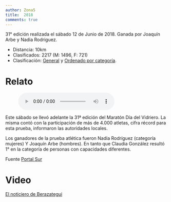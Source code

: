 ```yaml
---
author: Zona5
title:  2018
comments: true
---
```

31° edición realizada el sábado 12 de Junio de 2018. Ganada por Joaquín Arbe y Nadia Rodriguez.

* Distancia: 10km
* Clasificados: 2217 (M: 1496, F: 721)
* Clasificación: [General](/clasificacion/2018/2018.html) y [Ordenado por categoría](/clasificacion/2018/2018cat.html).

# Relato

<figure>
    <audio
        controls
        src="/assets/audio/relatos/2018.mp3">
            Your browser does not support the
            <code>audio</code> element.
    </audio>
</figure>

Este sábado se llevó adelante la 31ª edición del Maratón Día del Vidriero. La misma contó con la participación de más de 4.000 atletas, cifra récord para esta prueba, informaron las autoridades locales.

Los ganadores de la prueba atlética fueron Nadia Rodríguez (categoría mujeres) Y Joaquín Arbe (hombres). En tanto que Claudia González resultó 1° en la categoría de personas con capacidades diferentes.

Fuente [Portal Sur](http://www.portalsur.com.ar/2018/06/12/berazategui-mas-4-mil-atletas-corrieron-la-31o-maraton-dia-del-vidriero/)

# Video
[El noticiero de Berazategui](https://www.facebook.com/watch/?v=1702442266476840)